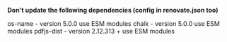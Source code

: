 **Don't update the following dependencies (config in renovate.json too)**

os-name - version 5.0.0 use ESM modules
chalk - version 5.0.0 use ESM modules
pdfjs-dist - version 2.12.313 + use ESM modules

